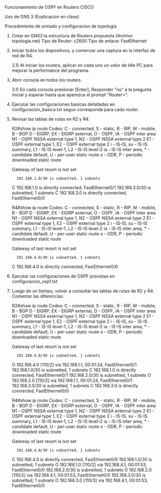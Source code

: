 Funcionamiento de OSPF en Routers CISCO

Uso de GNS 3 (Explicacion en clase)

Procedimiento de armado y configuracion de topologia

1) Crear en GNS3 la estructura de Routers propuesta (Archivo topologia.net) 
    Tipo de Router: c2600
    Tipo de enlace: FastEthernet

2) Iniciar todos los dispositivos, y comenzar una captura en la interfaz 
	de red de R4.

	2.1) Al iniciar los routers, aplicar en cada uno un valor de Idle PC
		para mejorar la performance del programa.

3) Abrir consola en todos los routers.

	3.1) En cada consola presionar [Enter], Responder "no" a la pregunta  
		inicial y esperar hasta que aparezca el prompt "Router>".

4) Ejecutar las configuraciones basicas detalladas en configuracion_basica.txt 
	segun corresponda para cada router.

5) Revisar las tablas de rutas en R2 y R4.
	
	R2#show ip route
	Codes: C - connected, S - static, R - RIP, M - mobile, B - BGP
		   D - EIGRP, EX - EIGRP external, O - OSPF, IA - OSPF inter area 
		   N1 - OSPF NSSA external type 1, N2 - OSPF NSSA external type 2
		   E1 - OSPF external type 1, E2 - OSPF external type 2
		   i - IS-IS, su - IS-IS summary, L1 - IS-IS level-1, L2 - IS-IS level-2
		   ia - IS-IS inter area, * - candidate default, U - per-user static route
		   o - ODR, P - periodic downloaded static route

	Gateway of last resort is not set

		 192.168.1.0/30 is subnetted, 1 subnets
	C       192.168.1.0 is directly connected, FastEthernet0/1
		 192.168.3.0/30 is subnetted, 1 subnets
	C       192.168.3.0 is directly connected, FastEthernet0/0

	R4#show ip route
	Codes: C - connected, S - static, R - RIP, M - mobile, B - BGP
		   D - EIGRP, EX - EIGRP external, O - OSPF, IA - OSPF inter area 
		   N1 - OSPF NSSA external type 1, N2 - OSPF NSSA external type 2
		   E1 - OSPF external type 1, E2 - OSPF external type 2
		   i - IS-IS, su - IS-IS summary, L1 - IS-IS level-1, L2 - IS-IS level-2
		   ia - IS-IS inter area, * - candidate default, U - per-user static route
		   o - ODR, P - periodic downloaded static route

	Gateway of last resort is not set

		 192.168.4.0/30 is subnetted, 1 subnets
	C       192.168.4.0 is directly connected, FastEthernet0/0

6) Ejecutar las configuraciones de OSPF provistas en configuracion_ospf.txt

7) Luego de un tiempo, volver a consultar las tablas de rutas de R2 y R4.
	Comentar las diferencias.

	R2#show ip route
	Codes: C - connected, S - static, R - RIP, M - mobile, B - BGP
		   D - EIGRP, EX - EIGRP external, O - OSPF, IA - OSPF inter area 
		   N1 - OSPF NSSA external type 1, N2 - OSPF NSSA external type 2
		   E1 - OSPF external type 1, E2 - OSPF external type 2
		   i - IS-IS, su - IS-IS summary, L1 - IS-IS level-1, L2 - IS-IS level-2
		   ia - IS-IS inter area, * - candidate default, U - per-user static route
		   o - ODR, P - periodic downloaded static route

	Gateway of last resort is not set

		 192.168.4.0/30 is subnetted, 1 subnets
	O       192.168.4.0 [110/2] via 192.168.1.1, 00:01:24, FastEthernet0/1
		 192.168.1.0/30 is subnetted, 1 subnets
	C       192.168.1.0 is directly connected, FastEthernet0/1
		 192.168.2.0/30 is subnetted, 1 subnets
	O       192.168.2.0 [110/2] via 192.168.1.1, 00:01:24, FastEthernet0/1
		 192.168.3.0/30 is subnetted, 1 subnets
	C       192.168.3.0 is directly connected, FastEthernet0/0

	R4#show ip route
	Codes: C - connected, S - static, R - RIP, M - mobile, B - BGP
		   D - EIGRP, EX - EIGRP external, O - OSPF, IA - OSPF inter area 
		   N1 - OSPF NSSA external type 1, N2 - OSPF NSSA external type 2
		   E1 - OSPF external type 1, E2 - OSPF external type 2
		   i - IS-IS, su - IS-IS summary, L1 - IS-IS level-1, L2 - IS-IS level-2
		   ia - IS-IS inter area, * - candidate default, U - per-user static route
		   o - ODR, P - periodic downloaded static route

	Gateway of last resort is not set

		 192.168.4.0/30 is subnetted, 1 subnets
	C       192.168.4.0 is directly connected, FastEthernet0/0
		 192.168.1.0/30 is subnetted, 1 subnets
	O       192.168.1.0 [110/2] via 192.168.4.1, 00:01:53, FastEthernet0/0
		 192.168.2.0/30 is subnetted, 1 subnets
	O       192.168.2.0 [110/2] via 192.168.4.1, 00:01:53, FastEthernet0/0
		 192.168.3.0/30 is subnetted, 1 subnets
	O       192.168.3.0 [110/3] via 192.168.4.1, 00:01:53, FastEthernet0/0


